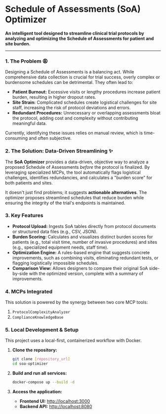 # Schedule of Assessments (SoA) Optimizer

**An intelligent tool designed to streamline clinical trial protocols by analyzing and optimizing the Schedule of Assessments for patient and site burden.**

---

### 1. The Problem 😩

Designing a Schedule of Assessments is a balancing act. While comprehensive data collection is crucial for trial success, overly complex or burdensome schedules can be detrimental. They often lead to:

* **Patient Burnout:** Excessive visits or lengthy procedures increase patient burden, resulting in higher dropout rates.
* **Site Strain:** Complicated schedules create logistical challenges for site staff, increasing the risk of protocol deviations and errors.
* **Redundant Procedures:** Unnecessary or overlapping assessments bloat the protocol, adding cost and complexity without contributing meaningful data.

Currently, identifying these issues relies on manual review, which is time-consuming and often subjective.

### 2. The Solution: Data-Driven Streamlining ✨

The **SoA Optimizer** provides a data-driven, objective way to analyze a proposed Schedule of Assessments *before* the protocol is finalized. By leveraging specialized MCPs, the tool automatically flags logistical challenges, identifies redundancies, and calculates a "burden score" for both patients and sites.

It doesn't just find problems; it suggests **actionable alternatives**. The optimizer proposes streamlined schedules that reduce burden while ensuring the integrity of the trial's endpoints is maintained.

### 3. Key Features

* **Protocol Upload:** Ingests SoA tables directly from protocol documents or structured data files (e.g., CSV, JSON).
* **Burden Scoring:** Calculates and visualizes distinct burden scores for patients (e.g., total visit time, number of invasive procedures) and sites (e.g., specialized equipment needs, staff time).
* **Optimization Engine:** A rules-based engine that suggests concrete improvements, such as combining visits, eliminating redundant tests, or flagging logistically impossible schedules.
* **Comparison View:** Allows designers to compare their original SoA side-by-side with the optimized version, complete with a summary of improvements.

### 4. MCPs Integrated

This solution is powered by the synergy between two core MCP tools:

1.  `ProtocolComplexityAnalyzer`
2.  `ComplianceKnowledgeBase`

### 5. Local Development & Setup

This project uses a local-first, containerized workflow with Docker.

1.  **Clone the repository:**
    ```bash
    git clone [repository_url]
    cd soa-optimizer
    ```

2.  **Build and run all services:**
    ```bash
    docker-compose up --build -d
    ```

3.  **Access the application:**
    * **Frontend UI:** [http://localhost:3000](http://localhost:3000)
    * **Backend API:** [http://localhost:8080](http://localhost:8080)
